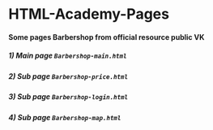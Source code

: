 # HTML-Academy-Pages
#### Some pages Barbershop from official resource public VK

##### 1) Main page `Barbershop-main.html` <br>
##### 2) Sub page `Barbershop-price.html` 
##### 3) Sub page `Barbershop-login.html` 
##### 4) Sub page `Barbershop-map.html`
